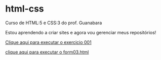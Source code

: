 # html-css
 Curso de HTML:5 e CSS:3 do prof. Guanabara

 Estou aprendendo a criar sites e agora vou gerenciar
 meus repositórios!

 <a href="https://christian405893.github.io/html-css/ecercicios/ex001.index.html">Clique aqui para executar o exercicio 001</a>

 <a href="https://christian405893.github.io/html-css/exercicios/ex025/form03.html">clique aqui para executar o form03.html</a>
